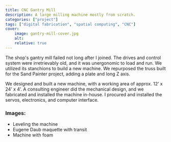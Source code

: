 ```yaml
---
title: CNC Gantry Mill
description: A large milling machine mostly from scratch.
categories: ["project"]
tags: ["digital fabrication", "spatial computing", "CNC"]
cover:
    image: gantry-mill-cover.jpg
    alt:
    relative: true
---
```


The shop's gantry mill failed not long after I joined. The drives and control system were irretrievably old, and it was unergonomic to load and run. We utilized its stanchions to build a new machine. We repurposed the truss built for the Sand Painter project, adding a plate and long Z axis.

We designed and built a new machine, with a working area of approx. 12’ x 24’ x 4’. A consulting engineer did the mechanical design, and we fabricated and installed the machine in-house. I procured and installed the servos, electronics, and computer interface.

### Images:
- Leveling the machine  
- Eugene Daub maquette with transit  
- Machine with foam